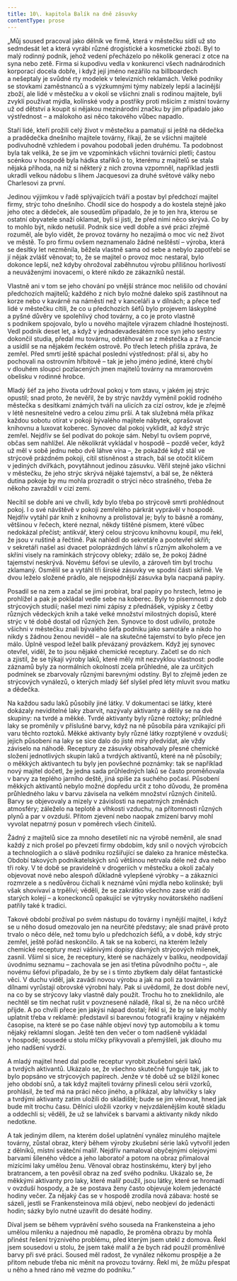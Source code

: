 ```yaml
---
title: 10\. kapitola Balík na dně zásuvky
contentType: prose
---
```


<section>

„Můj soused pracoval jako dělník ve firmě, která v městečku sídlí už sto sedmdesát let a která vyrábí různé drogistické a kosmetické zboží. Byl to malý rodinný podnik, jehož vedení přecházelo po několik generací z otce na syna nebo zetě. Firma si kupodivu vedla v konkurenci všech nadnárodních korporací docela dobře, i když její jméno nezářilo na billboardech a nešeptaly je svůdné rty modelek v televizních reklamách. Velké podniky se stovkami zaměstnanců a s výzkumnými týmy nabízely lepší a lacinější zboží, ale lidé v městečku a v okolí se všichni znali s rodinou majitele, byli zvyklí používat mýdla, kolínské vody a postřiky proti mšicím z místní továrny už od dětství a koupit si nějakou mezinárodní značku by jim připadalo jako výstřednost – a málokoho asi něco takového vůbec napadlo.

Staří lidé, kteří prožili celý život v městečku a pamatují si ještě na dědečka a pradědečka dnešního majitele továrny, říkají, že se všichni majitelé podivuhodně vzhledem i povahou podobali jeden druhému. Ta podobnost byla tak veliká, že se jim ve vzpomínkách všichni továrníci pletli; častou scénkou v hospodě byla hádka staříků o to, kterému z majitelů se stala nějaká příhoda, na niž si některý z nich zrovna vzpomněl, například jestli ukradli velkou nádobu s lihem Jacquesovi za druhé světové války nebo Charlesovi za první.

Jedinou výjimkou v řadě splývajících tváří a postav byl předchozí majitel firmy, strýc toho dnešního. Chodil sice do hospody a do kostela stejně jako jeho otec a dědeček, ale sousedům připadalo, že je to jen hra, kterou se ostatní obyvatele snaží oklamat, byli si jisti, že před nimi něco skrývá. Co by to mohlo být, nikdo netušil. Podnik sice vedl dobře a své práci zřejmě rozuměl, ale bylo vidět, že provoz továrny ho nezajímá o moc víc než život ve městě. To pro firmu ovšem neznamenalo žádné neštěstí – výroba, která se desítky let nezměnila, běžela vlastně sama od sebe a nebylo zapotřebí se jí nějak zvlášť věnovat; to, že se majitel o provoz moc nestaral, bylo dokonce lepší, než kdyby ohrožoval zaběhnutou výrobu přílišnou horlivostí a neuváženými inovacemi, o které nikdo ze zákazníků nestál.

Vlastně ani v tom se jeho chování po vnější stránce moc nelišilo od chování předchozích majitelů; každého z nich bylo možné daleko spíš zastihnout na korze nebo v kavárně na náměstí než v kanceláři a v dílnách; a přece teď lidé v městečku cítili, že co u předchozích šéfů bylo projevem láskyplné a pyšné důvěry ve spolehlivý chod továrny, a co je proto vlastně s podnikem spojovalo, bylo u nového majitele výrazem chladné lhostejnosti. Vedl podnik deset let, a když v jednadevadesátém roce syn jeho sestry dokončil studia, předal mu továrnu, odstěhoval se z městečka a z Francie a usídlil se na nějakém řeckém ostrově. Po třech letech přišla zpráva, že zemřel. Před smrtí ještě spáchal poslední výstřednost: přál si, aby ho pochovali na ostrovním hřbitově – tak je jeho jméno jediné, které chybí v dlouhém sloupci pozlacených jmen majitelů továrny na mramorovém obelisku v rodinné hrobce.

Mladý šéf za jeho života udržoval pokoj v tom stavu, v jakém jej strýc opustil; snad proto, že nevěřil, že by strýc navždy vyměnil poklid rodného městečka s desítkami známých tváří na ulicích za cizí ostrov, kde je zřejmě v létě nesnesitelné vedro a celou zimu prší. A tak služebná měla příkaz každou sobotu otírat v pokoji bývalého majitele nábytek, oprašovat knihovnu a luxovat koberec. Synovec dal pokoj vyklidit, až když strýc zemřel. Nejdřív se šel podívat do pokoje sám. Nebyl tu ovšem poprvé, občas sem nahlížel. Ale několikrát vykládal v hospodě – pozdě večer, když už měl v sobě jednu nebo dvě láhve vína –, že pokaždé když stál ve strýcově prázdném pokoji, cítil stísněnost a strach, bál se otočit klíčem v jediných dvířkách, povytáhnout jedinou zásuvku. Věřil stejně jako všichni v městečku, že jeho strýc skrývá nějaké tajemství, a bál se, že některá dutina pokoje by mu mohla prozradit o strýci něco strašného, třeba že někoho zavraždil v cizí zemi.

Necítil se dobře ani ve chvíli, kdy bylo třeba po strýcově smrti prohlédnout pokoj. I o své návštěvě v pokoji zemřelého párkrát vyprávěl v hospodě. Nejdřív vytáhl pár knih z knihovny a prolistoval je; byly to básně a romány, většinou v řečech, které neznal, někdy tištěné písmem, které vůbec nedokázal přečíst; antikvář, který celou strýcovu knihovnu koupil, mu řekl, že jsou v ruštině a řečtině. Pak nahlédl do sekretáře a pootevřel skříň; v sekretáři našel asi dvacet poloprázdných láhví s různým alkoholem a ve skříni visely na ramínkách strýcovy obleky; zdálo se, že pokoj žádné tajemství neskrývá. Novému šéfovi se ulevilo, a zároveň tím byl trochu zklamaný. Osmělil se a vytáhl tři široké zásuvky ve spodní části skříně. Ve dvou leželo složené prádlo, ale nejspodnější zásuvka byla nacpaná papíry.

Posadil se na zem a začal se jimi probírat, bral papíry po hrstech, letmo je prohlížel a pak je pokládal vedle sebe na koberec. Byly to písemnosti z dob strýcových studií; našel mezi nimi zápisy z přednášek, výpisky z četby různých vědeckých knih a také velké množství milostných dopisů, které strýc v té době dostal od různých žen. Synovce to dost udivilo, protože všichni v městečku znali bývalého šéfa podniku jako samotáře a nikdo ho nikdy s žádnou ženou neviděl – ale na skutečné tajemství to bylo přece jen málo. Úplně vespod ležel balík převázaný provázkem. Když jej synovec otevřel, viděl, že to jsou nějaké chemické receptury. Začetl se do nich a zjistil, že se týkají výroby laků, které měly mít nezvyklou vlastnost: podle záznamů byly za normálních okolností zcela průhledné, ale za určitých podmínek se zbarvovaly různými barevnými odstíny. Byl to zřejmě jeden ze strýcových vynálezů, o kterých mladý šéf slyšel před léty mluvit svou matku a dědečka.

Na každou sadu laků působily jiné látky. V dokumentaci se látky, které dokázaly neviditelné laky zbarvit, nazývaly aktivanty a dělily se na dvě skupiny: na tvrdé a měkké. Tvrdé aktivanty byly různé roztoky; průhledné laky se proměnily v příslušné barvy, když na ně působila pára vznikající při varu těchto roztoků. Měkké aktivanty byly různé látky rozptýlené v ovzduší; jejich působení na laky se sice dalo do jisté míry předvídat, ale vždy záviselo na náhodě. Receptury ze zásuvky obsahovaly přesné chemické složení jednotlivých skupin laků a tvrdých aktivantů, které na ně působily; o měkkých aktivantech tu byly jen povšechné poznámky: tak se například nový majitel dočetl, že jedna sada průhledných laků se často proměňovala v barvy za teplého jarního deště, jiná spíše za suchého počasí. Působení měkkých aktivantů nebylo možné dopředu určit z toho důvodu, že proměna průhledného laku v barvu závisela na velkém množství různých činitelů. Barvy se objevovaly a mizely v závislosti na nepatrných změnách atmosféry; záleželo na teplotě a vlhkosti vzduchu, na přítomnosti různých plynů a par v ovzduší. Přitom zjevení nebo naopak zmizení barvy mohl vyvolat nepatrný posun v poměrech všech činitelů.

Žádný z majitelů sice za mnoho desetiletí nic na výrobě neměnil, ale snad každý z nich prošel po převzetí firmy obdobím, kdy snil o nových výrobcích a technologiích a o slávě podniku rozšiřující se daleko za hranice městečka. Období takových podnikatelských snů většinou netrvala déle než dva nebo tři roky. V té době se pravidelně v drogeriích v městečku a okolí začaly objevovat nové nebo alespoň důkladně vylepšené výrobky – a zákazníci rozmrzele a s nedůvěrou čichali k neznámé vůni mýdla nebo kolínské; byli však shovívaví a trpěliví; věděli, že se zakrátko všechno zase vrátí do starých kolejí – a koneckonců opakující se výtrysky novátorského nadšení patřily také k tradici.

Takové období prožíval po svém nástupu do továrny i nynější majitel, i když se u něho dosud omezovalo jen na neurčité představy; ale snad právě proto trvalo o něco déle, než tomu bylo u předchozích šéfů, a v době, kdy strýc zemřel, ještě pořád neskončilo. A tak se na koberci, na kterém ležely chemické receptury mezi vášnivými dopisy dávných strýcových milenek, zasnil. Všiml si sice, že receptury, které se nacházely v balíku, neodpovídají úvodnímu seznamu – zachovala se jen asi třetina původního počtu –, ale novému šéfovi připadalo, že by se i s tímto zbytkem daly dělat fantastické věci. V duchu viděl, jak zavádí novou výrobu a jak na poli za továrními dílnami vyrůstají obrovské výrobní haly. Pak si uvědomil, že dost dobře neví, na co by se strýcovy laky vlastně daly použít. Trochu ho to zneklidnilo, ale nechtěl se tím nechat rušit v povznesené náladě, říkal si, že na něco určitě přijde. A po chvíli přece jen jakýsi nápad dostal; řekl si, že by se laky mohly uplatnit třeba v reklamě: představil si barevnou fotografii krajiny v nějakém časopise, na které se po čase náhle objeví nový typ automobilu a k tomu nějaký reklamní slogan. Ještě ten den večer o tom nadšeně vykládal v hospodě; sousedé u stolu mlčky přikyvovali a přemýšleli, jak dlouho mu jeho nadšení vydrží.

A mladý majitel hned dal podle receptur vyrobit zkušební sérii laků a tvrdých aktivantů. Ukázalo se, že všechno skutečně funguje tak, jak to bylo popsáno ve strýcových papírech. Jenže v té době už se blížil konec jeho období snů, a tak když majiteli továrny přinesli celou sérii vzorků, prohlásil, že teď má na práci něco jiného, a přikázal, aby lahvičky s laky a tvrdými aktivanty zatím uložili do skladiště; bude se jim věnovat, hned jak bude mít trochu času. Dělníci uložili vzorky v nejvzdálenějším koutě skladu a oddechli si; věděli, že už se lahviček s barvami a aktivanty nikdy nikdo nedotkne.

A tak jediným dílem, na kterém došel uplatnění vynález minulého majitele továrny, zůstal obraz, který během výroby zkušební série laků vytvořil jeden z dělníků, místní sváteční malíř. Nejdřív namaloval obyčejnými olejovými barvami šíleného vědce a jeho laboratoř a potom na obraz přimaloval mizícími laky umělou ženu. Věnoval obraz hostinskému, který byl jeho bratrancem, a ten pověsil obraz na zeď svého podniku. Ukázalo se, že měkkými aktivanty pro laky, které malíř použil, jsou látky, které se hromadí v ovzduší hospody, a že se postava ženy často objevuje kolem jedenácté hodiny večer. Za nějaký čas se v hospodě zrodila nová zábava: hosté se sázeli, jestli se Frankensteinova milá objeví, nebo neobjeví do jedenácti hodin; sázky bylo nutné uzavřít do desáté hodiny.

Díval jsem se během vyprávění svého souseda na Frankensteina a jeho umělou milenku a najednou mě napadlo, že proměna obrazu by mohla přinést řešení trýznivého problému, před kterým jsem utekl z domova. Řekl jsem sousedovi u stolu, že jsem také malíř a že bych rád použil proměnlivé barvy při své práci. Soused měl radost, že vynález někomu prospěje a že přitom nebude třeba nic měnit na provozu továrny. Řekl mi, že můžu přespat u něho a hned ráno mě vezme do podniku.“

</section>

